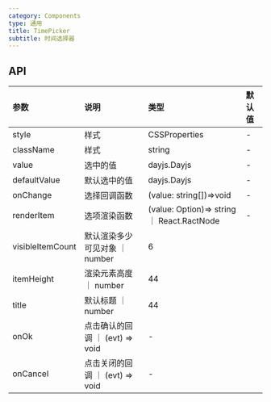 ```yaml
---
category: Components
type: 通用
title: TimePicker
subtitle: 时间选择器
---
```

## API

| 参数      | 说明           | 类型          | 默认值 |
| :-------- | :------------- | :------------ | :----- |
| style     | 样式   | CSSProperties | -   |
| className | 样式   | string        | -   |
| value | 选中的值   | dayjs.Dayjs        | -      |
| defaultValue | 默认选中的值  | dayjs.Dayjs        | -      |
| onChange   | 选择回调函数 | (value: string[])=>void      | -      |
| renderItem   | 选项渲染函数 | (value: Option)=> string ｜ React.RactNode | -  |
| visibleItemCount   | 默认渲染多少可见对象 ｜ number | 6  |
| itemHeight   | 渲染元素高度 ｜ number | 44  |
| title   | 默认标题 ｜ number | 44  |
| onOk   | 点击确认的回调 ｜ (evt) => void  | -  |
| onCancel   | 点击关闭的回调 ｜ (evt) => void  | -  |
